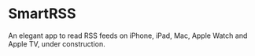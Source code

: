 # SmartRSS

An elegant app to read RSS feeds on iPhone, iPad, Mac, Apple Watch and Apple TV, under construction.

